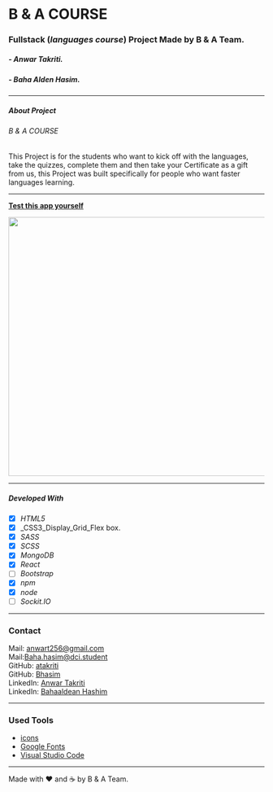 # B & A COURSE

### Fullstack (_languages course_) Project Made by B & A Team.

##### - Anwar Takriti.
##### - Baha Alden Hasim.

---

##### About Project

###### B & A COURSE 
This Project is for the students who want to kick off with the languages, take the quizzes, complete them and then take your Certificate as a gift from us, this Project was built specifically for people who want faster languages learning.

---

**[Test this app yourself](#)**

<img src="client/src/images/images-RM/chrome-capture.gif"  width="999" height="509"/>

---

##### Developed With

- [x] _HTML5_
- [x] \_CSS3_Display_Grid_Flex box.
- [x] _SASS_
- [x] _SCSS_
- [x] _MongoDB_
- [x] _React_
- [ ] _Bootstrap_
- [x] _npm_
- [x] _node_
- [ ] _Sockit.IO_

---

### Contact

Mail: <anwart256@gmail.com><br>
Mail:<Baha.hasim@dci.student><br>
GitHub: [atakriti](https://github.com/atakriti)<br>
GitHub: [Bhasim](https://github.com/Bhasim)<br>
LinkedIn: [Anwar Takriti](https://www.linkedin.com/in/anwar-takriti-232029248)<br>
LinkedIn: [Bahaaldean Hashim](https://www.linkedin.com/in/bahaaldean-hashim-598463103)


---

### Used Tools

- [icons](https://fonts.google.com/icons?selected=Material+Icons)
- [Google Fonts](https://fonts.google.com/)
- [Visual Studio Code](https://code.visualstudio.com/)

---

Made with ❤️ and ☕ by B & A Team.
